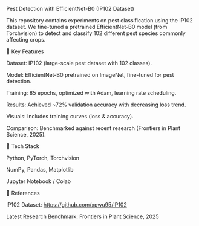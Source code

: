 Pest Detection with EfficientNet-B0 (IP102 Dataset)

This repository contains experiments on pest classification using the IP102 dataset. We fine-tuned a pretrained EfficientNet-B0 model (from Torchvision) to detect and classify 102 different pest species commonly affecting crops.

🔹 Key Features

Dataset: IP102 (large-scale pest dataset with 102 classes).

Model: EfficientNet-B0 pretrained on ImageNet, fine-tuned for pest detection.

Training: 85 epochs, optimized with Adam, learning rate scheduling.

Results: Achieved ~72% validation accuracy with decreasing loss trend.

Visuals: Includes training curves (loss & accuracy).

Comparison: Benchmarked against recent research (Frontiers in Plant Science, 2025).

🔹 Tech Stack

Python, PyTorch, Torchvision

NumPy, Pandas, Matplotlib

Jupyter Notebook / Colab

🔹 References

IP102 Dataset: https://github.com/xpwu95/IP102

Latest Research Benchmark: Frontiers in Plant Science, 2025
